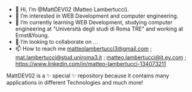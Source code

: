 - 👋 Hi, I’m @MattDEV02 (Matteo Lambertucci).
- 👀 I’m interested in WEB Development and computer engineering.
- 🌱 I’m currently learning WEB Development, studying computer engineering at "Università degli studi di Roma TRE" and working at Ernst&Young.
- 💞️ I’m looking to collaborate on ...
- 📫 How to reach me matteolambertucci3@gmail.com ; mat.lambertucci@stud.uniroma3.it ; matteo.lambertucci@it.ey.com ; https://www.linkedin.com/in/matteo-lambertucci-134073211

MattDEV02 is a ✨ special ✨ repository because it contains many applications in different Technologies and much more!
